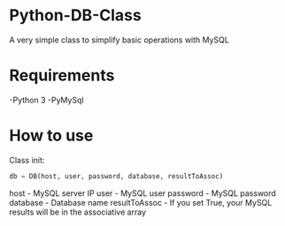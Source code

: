 # Python-DB-Class
A very simple class to simplify basic operations with MySQL

# Requirements
-Python 3
-PyMySql

# How to use
Class init:

```python
db = DB(host, user, password, database, resultToAssoc)
```
host - MySQL server IP
user - MySQL user
password - MySQL password
database - Database name
resultToAssoc - If you set True, your MySQL results will be in the associative array

